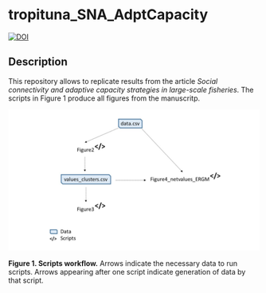 # tropituna_SNA_AdptCapacity

[![DOI](https://zenodo.org/badge/DOI/10.5281/zenodo.3625596.svg)](https://doi.org/10.5281/zenodo.3625596)

## Description

This repository allows to replicate results from the article *Social connectivity and adaptive capacity strategies in large-scale fisheries*. The scripts in Figure 1 produce all figures from the manuscritp.

![](images/outline_scripts.jpg)

**Figure 1. Scripts workflow.** Arrows indicate the necessary data to run scripts. Arrows appearing after one script indicate generation of data by that script.
